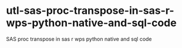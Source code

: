 # utl-sas-proc-transpose-in-sas-r-wps-python-native-and-sql-code
SAS proc transpose in sas r wps python native and sql code 
